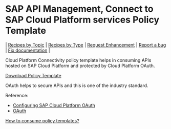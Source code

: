 # SAP API Management, Connect to SAP Cloud Platform services Policy Template

\| [Recipes by Topic](../../../api-recipes-by-usecase.md) \| [Recipes by Type](../../../api-recipes-by-type.md) \| [Request Enhancement](https://github.com/SAP-samples/apibusinesshub-api-recipes/issues/new?assignees=&labels=Recipe%20Fix,enhancement&template=recipe-request.md&title=Improve%20scp-oauth-policy-template ) \| [Report a bug](https://github.com/SAP-samples/apibusinesshub-api-recipes/issues/new?assignees=&labels=Recipe%20Fix,bug&template=bug_report.md&title=Issue%20with%20scp-oauth-policy-template ) \| [Fix documentation](https://github.com/SAP-samples/apibusinesshub-api-recipes/issues/new?assignees=&labels=Recipe%20Fix,documentation&template=bug_report.md&title=Docu%20fix%20scp-oauth-policy-template ) \|


Cloud Platform Connectivity policy template helps in consuming APIs hosted on SAP Cloud Platform and protected by Cloud Platform OAuth.

[Download Policy Template](Cloud_Platform_Connectivity.zip)

OAuth helps to secure APIs and this is one of the industry standard.

Reference:
* [Configuring SAP Cloud Platform OAuth](https://help.sap.com/viewer/65de2977205c403bbc107264b8eccf4b/Cloud/en-US/7e658b3e4cea4a79b035d0f1d2798c1f.html#loio7e658b3e4cea4a79b035d0f1d2798c1f0)
* [OAuth](https://en.wikipedia.org/wiki/OAuth)

[How to consume policy templates?](../../readme.md)
